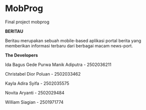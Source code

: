 # MobProg
Final project mobprog 

**BERITAU**

Beritau merupakan sebuah mobile-based aplikasi portal berita yang memberikan informasi terbaru dari berbagai macam news-port.

**The Developers**

Ida Bagus Gede Purwa Manik Adiputra - 2502036211

Christabel Dior Poluan - 2502033462

Kayla Adira Syifa - 2502035575

Novita Aryanti - 2502029484

William Siagian - 2501971774
